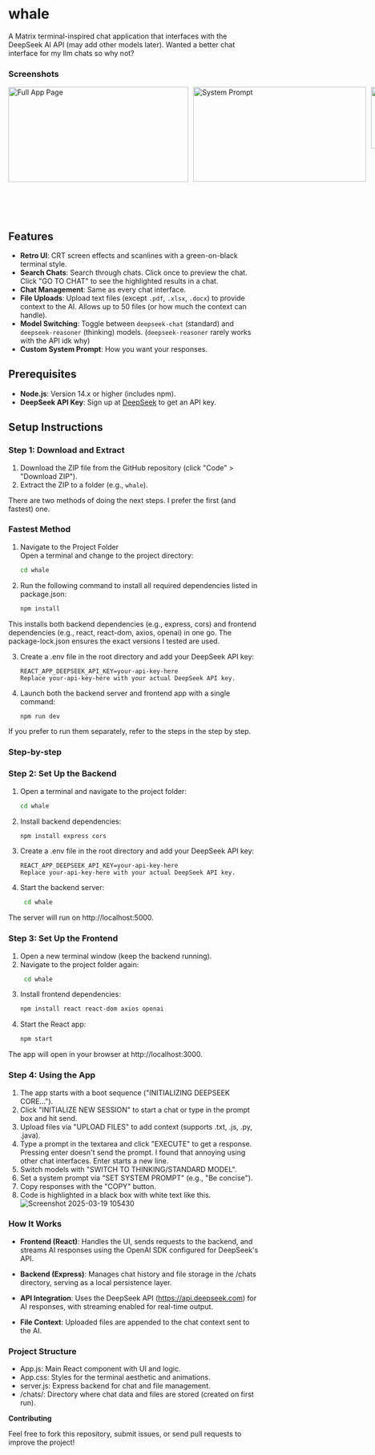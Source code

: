 # whale

A Matrix terminal-inspired chat application that interfaces with the DeepSeek AI API (may add other models later). Wanted a better chat interface for my llm chats so why not?  

### Screenshots
<p style="display: flex; gap: 10px;">
  <img src="https://github.com/user-attachments/assets/951882d0-e7db-4fb3-9169-322eaec9539c" width="359" height="190" alt="Full App Page">
  <img src="https://github.com/user-attachments/assets/0ec1e053-876d-412c-be8f-8660a41f5866" width="345" height="189" alt="System Prompt">
<img src="https://github.com/user-attachments/assets/143a51de-0478-4ab3-b936-ecc85c06a277" width="346" height="123" alt="Code Display Sample">
  <img src="https://github.com/user-attachments/assets/48b14f61-0d4d-4967-b682-78921863b3c1" width="341" height="256" alt="Search Overlay">
</p>

## Features
- **Retro UI**: CRT screen effects and scanlines with a green-on-black terminal style.
- **Search Chats**: Search through chats. Click once to preview the chat. Click "GO TO CHAT" to see the highlighted results in a chat. 
- **Chat Management**: Same as every chat interface.
- **File Uploads**: Upload text files (except `.pdf`, `.xlsx`, `.docx`) to provide context to the AI. Allows up to 50 files (or how much the context can handle).
- **Model Switching**: Toggle between `deepseek-chat` (standard) and `deepseek-reasoner` (thinking) models. (`deepseek-reasoner` rarely works with the API idk why)
- **Custom System Prompt**: How you want your responses.

## Prerequisites
- **Node.js**: Version 14.x or higher (includes npm).
- **DeepSeek API Key**: Sign up at [DeepSeek](https://platform.deepseek.com/) to get an API key.

## Setup Instructions
### Step 1: Download and Extract
1. Download the ZIP file from the GitHub repository (click "Code" > "Download ZIP").
2. Extract the ZIP to a folder (e.g., `whale`).

There are two methods of doing the next steps. I prefer the first (and fastest) one.

### Fastest Method
1. Navigate to the Project Folder  
   Open a terminal and change to the project directory:
   ```bash
   cd whale

2. Run the following command to install all required dependencies listed in package.json:
   ```bash
   npm install
  This installs both backend dependencies (e.g., express, cors) and frontend dependencies (e.g., react, react-dom, axios, openai) in one go. The package-lock.json ensures the exact versions I tested are used.
  
3. Create a .env file in the root directory and add your DeepSeek API key:
    ```plaintext
    REACT_APP_DEEPSEEK_API_KEY=your-api-key-here
    Replace your-api-key-here with your actual DeepSeek API key.

4. Launch both the backend server and frontend app with a single command:
    ```bash
   npm run dev

If you prefer to run them separately, refer to the steps in the step by step.

### Step-by-step

### Step 2: Set Up the Backend
1. Open a terminal and navigate to the project folder:
   ```bash
   cd whale
   
2. Install backend dependencies:
    ```bash
    npm install express cors

3. Create a .env file in the root directory and add your DeepSeek API key:
    ```plaintext
    REACT_APP_DEEPSEEK_API_KEY=your-api-key-here
    Replace your-api-key-here with your actual DeepSeek API key.

4. Start the backend server:
    ```bash
     cd whale
The server will run on http://localhost:5000.

### Step 3: Set Up the Frontend
1. Open a new terminal window (keep the backend running).
2. Navigate to the project folder again:
    ```bash
     cd whale
    
3. Install frontend dependencies:
     ```bash
     npm install react react-dom axios openai

4. Start the React app:
     ```bash
     npm start
     
The app will open in your browser at http://localhost:3000.

### Step 4: Using the App
1. The app starts with a boot sequence ("INITIALIZING DEEPSEEK CORE...").
2. Click "INITIALIZE NEW SESSION" to start a chat or type in the prompt box and hit send.
3. Upload files via "UPLOAD FILES" to add context (supports .txt, .js, .py, .java).
4. Type a prompt in the textarea and click "EXECUTE" to get a response. Pressing enter doesn't send the prompt. I found that annoying using other chat interfaces. Enter starts a new line.
5. Switch models with "SWITCH TO THINKING/STANDARD MODEL".
6. Set a system prompt via "SET SYSTEM PROMPT" (e.g., "Be concise").
7. Copy responses with the "COPY" button.
8. Code is highlighted in a black box with white text like this.![Screenshot 2025-03-19 105430](https://github.com/user-attachments/assets/38a5d963-5b56-4145-b295-4ab09b50408b)

### How It Works
- **Frontend (React)**: Handles the UI, sends requests to the backend, and streams AI responses using the OpenAI SDK configured for DeepSeek's API.

- **Backend (Express)**: Manages chat history and file storage in the /chats directory, serving as a local persistence layer.

- **API Integration**: Uses the DeepSeek API (https://api.deepseek.com) for AI responses, with streaming enabled for real-time output.

- **File Context**: Uploaded files are appended to the chat context sent to the AI.

### Project Structure
- App.js: Main React component with UI and logic.
- App.css: Styles for the terminal aesthetic and animations.
- server.js: Express backend for chat and file management.
- /chats/: Directory where chat data and files are stored (created on first run).



**Contributing**

Feel free to fork this repository, submit issues, or send pull requests to improve the project!

